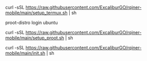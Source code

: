curl -sSL https://raw.githubusercontent.com/ExcaliburGO/rqiner-mobile/main/setup_termux.sh | sh

proot-distro login ubuntu

curl -sSL https://raw.githubusercontent.com/ExcaliburGO/rqiner-mobile/main/setup_proot.sh | sh

curl -sSL https://raw.githubusercontent.com/ExcaliburGO/rqiner-mobile/main/init.sh | sh
